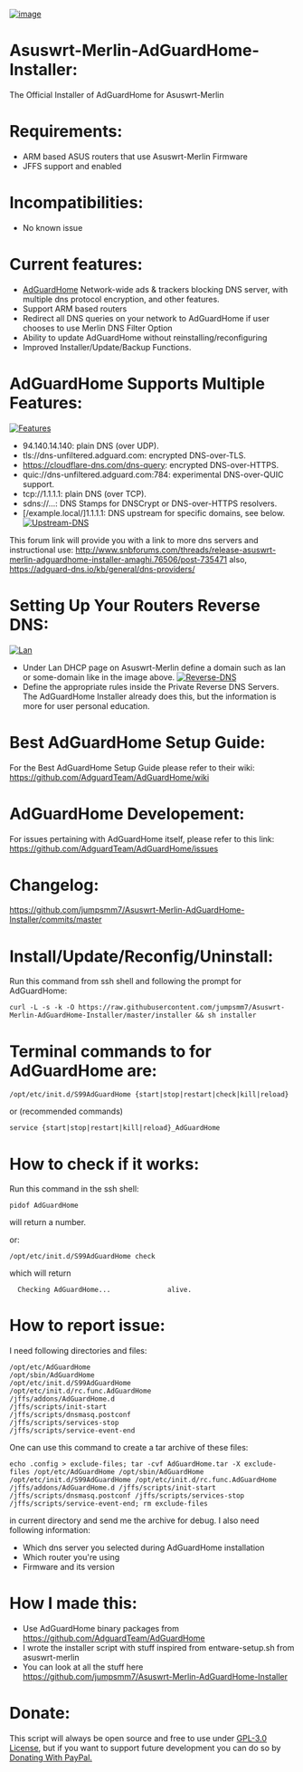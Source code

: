 <a href="https://ibb.co/Zm7hLhD"><img src="https://i.ibb.co/0tvfDfb/image.png" alt="image" border="0"></a>
# Asuswrt-Merlin-AdGuardHome-Installer:
The Official Installer of AdGuardHome for Asuswrt-Merlin
# Requirements:
- ARM based ASUS routers that use Asuswrt-Merlin Firmware
- JFFS support and enabled
# Incompatibilities:
- No known issue
# Current features:
- [AdGuardHome](https://github.com/AdguardTeam/AdGuardHome) Network-wide ads & trackers blocking DNS server, with multiple dns protocol encryption, and other features.
- Support ARM based routers
- Redirect all DNS queries on your network to AdGuardHome if user chooses to use Merlin DNS Filter Option
- Ability to update AdGuardHome without reinstalling/reconfiguring
- Improved Installer/Update/Backup Functions.
# AdGuardHome Supports Multiple Features:
<a href="https://ibb.co/ZhTX4N4"><img src="https://i.ibb.co/cNT3fxf/Features.jpg" alt="Features" border="0"></a>
- 94.140.14.140: plain DNS (over UDP).
- tls://dns-unfiltered.adguard.com: encrypted DNS-over-TLS.
- https://cloudflare-dns.com/dns-query: encrypted DNS-over-HTTPS.
- quic://dns-unfiltered.adguard.com:784: experimental DNS-over-QUIC support.
- tcp://1.1.1.1: plain DNS (over TCP).
- sdns://...: DNS Stamps for DNSCrypt or DNS-over-HTTPS resolvers.
- [/example.local/]1.1.1.1: DNS upstream for specific domains, see below.
<a href="https://ibb.co/txhZqvt"><img src="https://i.ibb.co/SdxQtM8/Upstream-DNS.jpg" alt="Upstream-DNS" border="0"></a>

This forum link will provide you with a link to more dns servers and instructional use:
http://www.snbforums.com/threads/release-asuswrt-merlin-adguardhome-installer-amaghi.76506/post-735471
also,
https://adguard-dns.io/kb/general/dns-providers/
# Setting Up Your Routers Reverse DNS:
<a href="https://imgbb.com/"><img src="https://i.ibb.co/QvJ5nNV/Lan.jpg" alt="Lan" border="0"></a>
- Under Lan DHCP page on Asuswrt-Merlin define a domain such as lan or some-domain like in the image above.
<a href="https://ibb.co/vDRpFQh"><img src="https://i.ibb.co/4J3zqY2/Reverse-DNS.jpg" alt="Reverse-DNS" border="0"></a>
- Define the appropriate rules inside the Private Reverse DNS Servers.
The AdGuardHome Installer already does this, but the information is more for user personal education. 
# Best AdGuardHome Setup Guide:
For the Best AdGuardHome Setup Guide please refer to their wiki:
https://github.com/AdguardTeam/AdGuardHome/wiki
# AdGuardHome Developement:
For issues pertaining with AdGuardHome itself, please refer to this link:
https://github.com/AdguardTeam/AdGuardHome/issues
# Changelog:
https://github.com/jumpsmm7/Asuswrt-Merlin-AdGuardHome-Installer/commits/master
# Install/Update/Reconfig/Uninstall:
Run this command from ssh shell and following the prompt for AdGuardHome:
```
curl -L -s -k -O https://raw.githubusercontent.com/jumpsmm7/Asuswrt-Merlin-AdGuardHome-Installer/master/installer && sh installer
```
# Terminal commands to for AdGuardHome are:
```
/opt/etc/init.d/S99AdGuardHome {start|stop|restart|check|kill|reload}
```
or (recommended commands)
```
service {start|stop|restart|kill|reload}_AdGuardHome
```
# How to check if it works:
Run this command in the ssh shell:
```
pidof AdGuardHome
```
will return a number.

or:
```
/opt/etc/init.d/S99AdGuardHome check
```
which will return
```
  Checking AdGuardHome...              alive.
```
# How to report issue:
I need following directories and files:
```
/opt/etc/AdGuardHome
/opt/sbin/AdGuardHome
/opt/etc/init.d/S99AdGuardHome
/opt/etc/init.d/rc.func.AdGuardHome
/jffs/addons/AdGuardHome.d
/jffs/scripts/init-start
/jffs/scripts/dnsmasq.postconf
/jffs/scripts/services-stop
/jffs/scripts/service-event-end
```
One can use this command to create a tar archive of these files:
```
echo .config > exclude-files; tar -cvf AdGuardHome.tar -X exclude-files /opt/etc/AdGuardHome /opt/sbin/AdGuardHome /opt/etc/init.d/S99AdGuardHome /opt/etc/init.d/rc.func.AdGuardHome /jffs/addons/AdGuardHome.d /jffs/scripts/init-start /jffs/scripts/dnsmasq.postconf /jffs/scripts/services-stop /jffs/scripts/service-event-end; rm exclude-files
```
in current directory and send me the archive for debug.
I also need following information:
- Which dns server you selected during AdGuardHome installation
- Which router you're using
- Firmware and its version
# How I made this:
- Use AdGuardHome binary packages from https://github.com/AdguardTeam/AdGuardHome
- I wrote the installer script with stuff inspired from entware-setup.sh from asuswrt-merlin
- You can look at all the stuff here https://github.com/jumpsmm7/Asuswrt-Merlin-AdGuardHome-Installer
# Donate:
This script will always be open source and free to use under [GPL-3.0 License](https://raw.githubusercontent.com/jumpsmm7/Asuswrt-Merlin-AdGuardHome-Installer/master/LICENSE), but if you want to support future development you can do so by [Donating With PayPal.](https://paypal.me/swotrb)
